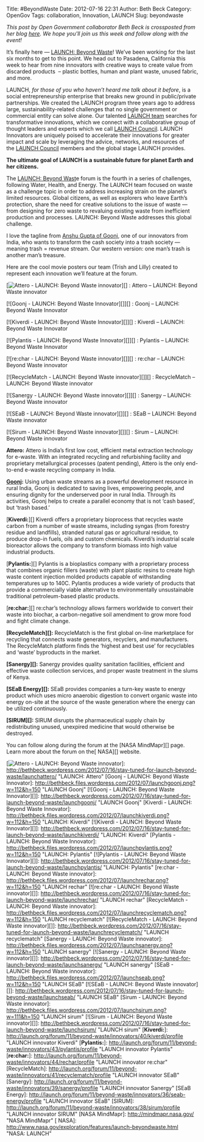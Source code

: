 Title: #BeyondWaste
Date: 2012-07-16 22:31
Author: Beth Beck
Category: OpenGov
Tags: collaboration, Innovation, LAUNCH
Slug: beyondwaste

*This post by Open Government collaborator Beth Beck is crossposted from
her blog [here][]. We hope you'll join us this week and follow along
with the event!*

It’s finally here — [LAUNCH: Beyond Waste][]! We’ve been working for the
last six months to get to this point. We head out to Pasadena,
California this week to hear from nine innovators with creative ways to
create value from discarded products  – plastic bottles, human and plant
waste, unused fabric, and more.

LAUNCH, *for those of you who haven’t heard me talk about it before*, is
a social entrepreneurship enterprise that breaks new ground in
public/private partnerships. We created the LAUNCH program three years
ago to address large, sustainability-related challenges that no single
government or commercial entity can solve alone. Our talented [LAUNCH
team][] searches for transformative innovations, which we connect with a
collaborative group of thought leaders and experts which we call [LAUNCH
Council][]. LAUNCH Innovators are uniquely poised to accelerate their
innovations for greater impact and scale by leveraging the advice,
networks, and resources of the [LAUNCH Council][] members and the global
stage LAUNCH provides.

**The ultimate goal of LAUNCH is a sustainable future for planet Earth
and her citizens.**

The [LAUNCH: Beyond Wast][]e forum is the fourth in a series of
challenges, following Water, Health, and Energy. The LAUNCH team focused
on waste as a challenge topic in order to address increasing strain on
the planet’s limited resources. Global citizens, as well as explorers
who leave Earth’s protection, share the need for creative solutions to
the issue of waste — from designing for zero waste to revaluing existing
waste from inefficient production and processes. LAUNCH: Beyond Waste
addresses this global challenge.

I love the tagline from [Anshu Gupta of Goonj][], one of our innovators
from India, who wants to transform the cash society into a trash society
— meaning trash = revenue stream. Our western version: one man’s trash
is another man’s treasure.

Here are the cool movie posters our team (Trish and Lilly) created to
represent each innovation we’ll feature at the forum.

<div id="gallery-6420-2"
data-carousel-extra="{&quot;blog_id&quot;:7200652,&quot;permalink&quot;:&quot;http:\/\/bethbeck.wordpress.com\/2012\/07\/16\/stay-tuned-for-launch-beyond-waste\/&quot;,&quot;like_it_nonce&quot;:&quot;1a4c95018f&quot;}">

[![Attero - LAUNCH: Beyond Waste innovator][]][]
:   Attero – LAUNCH: Beyond Waste innovator

[![Goonj - LAUNCH: Beyond Waste Innovator][]][]
:   Goonj – LAUNCH: Beyond Waste Innovator

[![Kiverdi - LAUNCH: Beyond Waste Innovator][]][]
:   Kiverdi – LAUNCH: Beyond Waste Innovator

[![Pylantis - LAUNCH: Beyond Waste Innovator][]][]
:   Pylantis – LAUNCH: Beyond Waste Innovator

[![re:char - LAUNCH: Beyond Waste innovator][]][]
:   re:char – LAUNCH: Beyond Waste innovator

[![RecycleMatch - LAUNCH: Beyond Waste innovator][]][]
:   RecycleMatch – LAUNCH: Beyond Waste innovator

[![Sanergy - LAUNCH: Beyond Waste innovator][]][]
:   Sanergy – LAUNCH: Beyond Waste innovator

[![SEaB - LAUNCH: Beyond Waste innovator][]][]
:   SEaB – LAUNCH: Beyond Waste innovator

[![Sirum - LAUNCH: Beyond Waste innovator][]][]
:   Sirum – LAUNCH: Beyond Waste innovator

</div>

**Attero:** Attero is India’s first low cost, efficient metal extraction
technology for e-waste. With an integrated recycling and refurbishing
facility and proprietary metallurgical processes (patent pending),
Attero is the only end-to-end e-waste recycling company in India.

**[Goonj][Anshu Gupta of Goonj]:** Using urban waste streams as a
powerful development resource in rural India, Goonj is dedicated to
saving lives, empowering people, and ensuring dignity for the
underserved poor in rural India. Through its activities, Goonj helps to
create a parallel economy that is not ‘cash based’, but ‘trash based.’

[**Kiverdi:**][] Kiverdi offers a proprietary bioprocess that recycles
waste carbon from a number of waste streams, including syngas (from
forestry residue and landfills), stranded natural gas or agricultural
residue, to produce drop-in fuels, oils and custom chemicals. Kiverdi’s
industrial scale bioreactor allows the company to transform biomass into
high value industrial products.

[**Pylantis:**][] Pylantis is a bioplastics company with a proprietary
process that combines organic fillers (waste) with plant plastic resins
to create high waste content injection molded products capable of
withstanding temperatures up to 140C. Pylantis produces a wide variety
of products that provide a commercially viable alternative to
environmentally unsustainable traditional petroleum-based plastic
products.

[**re:char:**][] re:char’s technology allows farmers worldwide to
convert their waste into biochar, a carbon-negative soil amendment to
grow more food and fight climate change.

**[RecycleMatch][]:** RecycleMatch is the first global on-line
marketplace for recycling that connects waste generators, recyclers, and
manufacturers. The RecycleMatch platform finds the ‘highest and best
use’ for recyclables and ‘waste’ byproducts in the market.

**[Sanergy][]:** Sanergy provides quality sanitation facilities,
efficient and effective waste collection services, and proper waste
treatment in the slums of Kenya.

**[SEaB Energy][]:** SEaB provides companies a turn-key waste to energy
product which uses micro anaerobic digestion to convert organic waste
into energy on-site at the source of the waste generation where the
energy can be utilized continuously.

**[SIRUM][]:** SIRUM disrupts the pharmaceutical supply chain by
redistributing unused, unexpired medicine that would otherwise be
destroyed.

You can follow along during the forum at the [NASA MindMapr][] page.
Learn more about the forum on the[ NASA][] website.

  [here]: http://bethbeck.wordpress.com/2012/07/16/stay-tuned-for-launch-beyond-waste/
  [LAUNCH: Beyond Waste]: http://bethbeck.wordpress.com/2012/03/03/launch-culture-of-collaboration/
    "LAUNCH: Culture of Collaboration"
  [LAUNCH team]: http://launch.org/team_page/ "LAUNCH team"
  [LAUNCH Council]: http://launch.org/forum/11/beyond-waste/council
    "LAUNCH Council"
  [LAUNCH: Beyond Wast]: http://launch.org/forum/11/beyond-waste
    "LAUNCH: Beyond Waste"
  [Anshu Gupta of Goonj]: http://launch.org/forum/11/beyond-waste/innovators/42/goonj/profile
    "LAUNCH innovator Goonj"
  [Attero - LAUNCH: Beyond Waste innovator]: http://bethbeck.files.wordpress.com/2012/07/launchattero.png?w=112&h=150
    "LAUNCH: Attero"
  [![Attero - LAUNCH: Beyond Waste innovator][]]: http://bethbeck.wordpress.com/2012/07/16/stay-tuned-for-launch-beyond-waste/launchattero/
    "LAUNCH: Attero"
  [Goonj - LAUNCH: Beyond Waste Innovator]: http://bethbeck.files.wordpress.com/2012/07/launchgoonj.png?w=112&h=150
    "LAUNCH Goonj"
  [![Goonj - LAUNCH: Beyond Waste Innovator][]]: http://bethbeck.wordpress.com/2012/07/16/stay-tuned-for-launch-beyond-waste/launchgoonj/
    "LAUNCH Goonj"
  [Kiverdi - LAUNCH: Beyond Waste Innovator]: http://bethbeck.files.wordpress.com/2012/07/launchkiverdi.png?w=112&h=150
    "LAUNCH: Kiverdi"
  [![Kiverdi - LAUNCH: Beyond Waste Innovator][]]: http://bethbeck.wordpress.com/2012/07/16/stay-tuned-for-launch-beyond-waste/launchkiverdi/
    "LAUNCH: Kiverdi"
  [Pylantis - LAUNCH: Beyond Waste Innovator]: http://bethbeck.files.wordpress.com/2012/07/launchpylantis.png?w=112&h=150
    "LAUNCH: Pylantis"
  [![Pylantis - LAUNCH: Beyond Waste Innovator][]]: http://bethbeck.wordpress.com/2012/07/16/stay-tuned-for-launch-beyond-waste/launchpylantis/
    "LAUNCH: Pylantis"
  [re:char - LAUNCH: Beyond Waste innovator]: http://bethbeck.files.wordpress.com/2012/07/launchrechar.png?w=112&h=150
    "LAUNCH rechar"
  [![re:char - LAUNCH: Beyond Waste innovator][]]: http://bethbeck.wordpress.com/2012/07/16/stay-tuned-for-launch-beyond-waste/launchrechar/
    "LAUNCH rechar"
  [RecycleMatch - LAUNCH: Beyond Waste innovator]: http://bethbeck.files.wordpress.com/2012/07/launchrecyclematch.png?w=112&h=150
    "LAUNCH recyclematch"
  [![RecycleMatch - LAUNCH: Beyond Waste innovator][]]: http://bethbeck.wordpress.com/2012/07/16/stay-tuned-for-launch-beyond-waste/launchrecyclematch/
    "LAUNCH recyclematch"
  [Sanergy - LAUNCH: Beyond Waste innovator]: http://bethbeck.files.wordpress.com/2012/07/launchsanergy.png?w=112&h=150
    "LAUNCH sanergy"
  [![Sanergy - LAUNCH: Beyond Waste innovator][]]: http://bethbeck.wordpress.com/2012/07/16/stay-tuned-for-launch-beyond-waste/launchsanergy/
    "LAUNCH sanergy"
  [SEaB - LAUNCH: Beyond Waste innovator]: http://bethbeck.files.wordpress.com/2012/07/launchseab.png?w=112&h=150
    "LAUNCH SEaB"
  [![SEaB - LAUNCH: Beyond Waste innovator][]]: http://bethbeck.wordpress.com/2012/07/16/stay-tuned-for-launch-beyond-waste/launchseab/
    "LAUNCH SEaB"
  [Sirum - LAUNCH: Beyond Waste innovator]: http://bethbeck.files.wordpress.com/2012/07/launchsirum.png?w=111&h=150
    "LAUNCH sirum"
  [![Sirum - LAUNCH: Beyond Waste innovator][]]: http://bethbeck.wordpress.com/2012/07/16/stay-tuned-for-launch-beyond-waste/launchsirum/
    "LAUNCH sirum"
  [**Kiverdi:**]: http://launch.org/forum/11/beyond-waste/innovators/40/kiverdi/profile
    "LAUNCH innovator Kiverdi"
  [**Pylantis:**]: http://launch.org/forum/11/beyond-waste/innovators/43/pylantis/profile
    "LAUNCH innovator Pylantis"
  [**re:char:**]: http://launch.org/forum/11/beyond-waste/innovators/44/rechar/profile
    "LAUNCH innovator re:char"
  [RecycleMatch]: http://launch.org/forum/11/beyond-waste/innovators/41/recyclematch/profile
    "LAUNCH innovator SEaB"
  [Sanergy]: http://launch.org/forum/11/beyond-waste/innovators/39/sanergy/profile
    "LAUNCH innovator Sanergy"
  [SEaB Energy]: http://launch.org/forum/11/beyond-waste/innovators/36/seab-energy/profile
    "LAUNCH innovator SEaB"
  [SIRUM]: http://launch.org/forum/11/beyond-waste/innovators/38/sirum/profile
    "LAUNCH innovator SIRUM"
  [NASA MindMapr]: http://mindmapr.nasa.gov/ "NASA MindMapr"
  [ NASA]: http://www.nasa.gov/exploration/features/launch-beyondwaste.html
    "NASA: LAUNCH"
